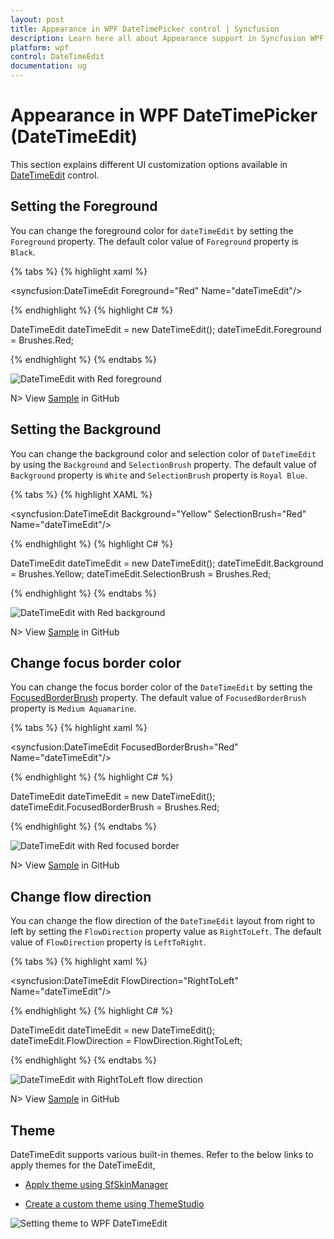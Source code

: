 ```yaml
---
layout: post
title: Appearance in WPF DateTimePicker control | Syncfusion
description: Learn here all about Appearance support in Syncfusion WPF DateTimePicker (DateTimeEdit) control and more.
platform: wpf
control: DateTimeEdit 
documentation: ug
---
```


# Appearance in WPF DateTimePicker (DateTimeEdit)

This section explains different UI customization options available in [DateTimeEdit](https://help.syncfusion.com/cr/wpf/Syncfusion.Windows.Shared.DateTimeEdit.html) control.

## Setting the Foreground

You can change the foreground color for `dateTimeEdit` by setting the `Foreground` property. The default color value of `Foreground` property is `Black`.

{% tabs %}
{% highlight xaml %}

<syncfusion:DateTimeEdit Foreground="Red"
                           Name="dateTimeEdit"/>

{% endhighlight %}
{% highlight C# %}

DateTimeEdit dateTimeEdit = new DateTimeEdit();
dateTimeEdit.Foreground = Brushes.Red;

{% endhighlight %}
{% endtabs %}

![DateTimeEdit with Red foreground](appearance-images/Appearance_Foreground.png)

N> View [Sample](https://github.com/SyncfusionExamples/wpf-datetimepicker-examples/tree/master/Samples/Appearance) in GitHub

## Setting the Background

You can change the background color and selection color of `DateTimeEdit` by using the `Background` and `SelectionBrush` property. The default value of `Background` property is `White` and `SelectionBrush` property is `Royal Blue`.

{% tabs %}
{% highlight XAML %}

<syncfusion:DateTimeEdit Background="Yellow"
                         SelectionBrush="Red"
                         Name="dateTimeEdit"/>

{% endhighlight %}
{% highlight C# %}

DateTimeEdit dateTimeEdit = new DateTimeEdit();
dateTimeEdit.Background = Brushes.Yellow;
dateTimeEdit.SelectionBrush = Brushes.Red;

{% endhighlight %}
{% endtabs %}

![DateTimeEdit with Red background](appearance-images/Appearance_Background.png)

N> View [Sample](https://github.com/SyncfusionExamples/wpf-datetimepicker-examples/tree/master/Samples/Appearance) in GitHub

## Change focus border color

You can change the focus border color of the `DateTimeEdit` by setting the [FocusedBorderBrush](https://help.syncfusion.com/cr/wpf/Syncfusion.Windows.Shared.DateTimeEdit.html#Syncfusion_Windows_Shared_DateTimeEdit_FocusedBorderBrush) property. The default value of `FocusedBorderBrush` property is `Medium Aquamarine`.

{% tabs %}
{% highlight xaml %}

<syncfusion:DateTimeEdit FocusedBorderBrush="Red"
                         Name="dateTimeEdit"/>

{% endhighlight %}
{% highlight C# %}

DateTimeEdit dateTimeEdit = new DateTimeEdit();
dateTimeEdit.FocusedBorderBrush = Brushes.Red;

{% endhighlight %}
{% endtabs %}

![DateTimeEdit with Red focused border](appearance-images/FocusedBorderBrush.png)

N> View [Sample](https://github.com/SyncfusionExamples/wpf-datetimepicker-examples/tree/master/Samples/Appearance) in GitHub

## Change flow direction

You can change the flow direction of the `DateTimeEdit` layout from right to left by setting the `FlowDirection` property value as `RightToLeft`. The default value of `FlowDirection` property is `LeftToRight`.

{% tabs %}
{% highlight xaml %}

<syncfusion:DateTimeEdit FlowDirection="RightToLeft"
                         Name="dateTimeEdit"/>

{% endhighlight %}
{% highlight C# %}

DateTimeEdit dateTimeEdit = new DateTimeEdit();
dateTimeEdit.FlowDirection = FlowDirection.RightToLeft;

{% endhighlight %}
{% endtabs %}

![DateTimeEdit with RightToLeft flow direction](appearance-images/FlowDirection_RightToLeft.png)

N> View [Sample](https://github.com/SyncfusionExamples/wpf-datetimepicker-examples/tree/master/Samples/Appearance) in GitHub

## Theme

DateTimeEdit supports various built-in themes. Refer to the below links to apply themes for the DateTimeEdit,

  * [Apply theme using SfSkinManager](https://help.syncfusion.com/wpf/themes/skin-manager)
	
  * [Create a custom theme using ThemeStudio](https://help.syncfusion.com/wpf/themes/theme-studio#creating-custom-theme)

![Setting theme to WPF DateTimeEdit](Getting-Started_images/wpf-datetimeedit-theme-support.png)
